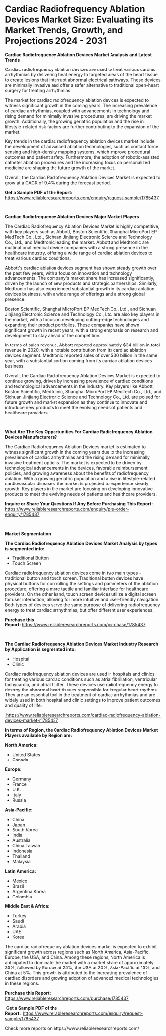 <p><h1>Cardiac Radiofrequency Ablation Devices Market Size: Evaluating its Market Trends, Growth, and Projections 2024 - 2031</h1></p><p><strong>Cardiac Radiofrequency Ablation Devices Market Analysis and Latest Trends</strong></p>
<p><p>Cardiac radiofrequency ablation devices are used to treat various cardiac arrhythmias by delivering heat energy to targeted areas of the heart tissue to create lesions that interrupt abnormal electrical pathways. These devices are minimally invasive and offer a safer alternative to traditional open-heart surgery for treating arrhythmias.</p><p>The market for cardiac radiofrequency ablation devices is expected to witness significant growth in the coming years. The increasing prevalence of cardiac arrhythmias, coupled with advancements in technology and rising demand for minimally invasive procedures, are driving the market growth. Additionally, the growing geriatric population and the rise in lifestyle-related risk factors are further contributing to the expansion of the market.</p><p>Key trends in the cardiac radiofrequency ablation devices market include the development of advanced ablation technologies, such as contact force sensing and high-density mapping systems, which improve procedural outcomes and patient safety. Furthermore, the adoption of robotic-assisted catheter ablation procedures and the increasing focus on personalized medicine are shaping the future growth of the market.</p><p>Overall, the Cardiac Radiofrequency Ablation Devices Market is expected to grow at a CAGR of 9.4% during the forecast period.</p></p>
<p><strong>Get a Sample PDF of the Report:&nbsp;</strong> <a href="https://www.reliableresearchreports.com/enquiry/request-sample/1785437">https://www.reliableresearchreports.com/enquiry/request-sample/1785437</a></p>
<p>&nbsp;</p>
<p><strong>Cardiac Radiofrequency Ablation Devices Major Market Players</strong></p>
<p><p>The Cardiac Radiofrequency Ablation Devices Market is highly competitive, with key players such as Abbott, Boston Scientific, Shanghai MicroPort EP MedTech Co., Ltd., Sichuan Jinjiang Electronic Science and Technology Co., Ltd., and Medtronic leading the market. Abbott and Medtronic are multinational medical device companies with a strong presence in the healthcare industry, offering a wide range of cardiac ablation devices to treat various cardiac conditions.</p><p>Abbott's cardiac ablation devices segment has shown steady growth over the past few years, with a focus on innovation and technology advancements. The company's market share has increased significantly, driven by the launch of new products and strategic partnerships. Similarly, Medtronic has also experienced substantial growth in its cardiac ablation devices business, with a wide range of offerings and a strong global presence.</p><p>Boston Scientific, Shanghai MicroPort EP MedTech Co., Ltd., and Sichuan Jinjiang Electronic Science and Technology Co., Ltd. are also key players in the market, with a focus on developing cutting-edge technologies and expanding their product portfolios. These companies have shown significant growth in recent years, with a strong emphasis on research and development to stay ahead of the competition.</p><p>In terms of sales revenue, Abbott reported approximately $34 billion in total revenue in 2020, with a notable contribution from its cardiac ablation devices segment. Medtronic reported sales of over $30 billion in the same year, with a substantial portion coming from its cardiac ablation devices business.</p><p>Overall, the Cardiac Radiofrequency Ablation Devices Market is expected to continue growing, driven by increasing prevalence of cardiac conditions and technological advancements in the industry. Key players like Abbott, Boston Scientific, Medtronic, Shanghai MicroPort EP MedTech Co., Ltd., and Sichuan Jinjiang Electronic Science and Technology Co., Ltd. are poised for future growth and market expansion as they continue to innovate and introduce new products to meet the evolving needs of patients and healthcare providers.</p></p>
<p>&nbsp;</p>
<p><strong>What Are The Key Opportunities For Cardiac Radiofrequency Ablation Devices Manufacturers?</strong></p>
<p><p>The Cardiac Radiofrequency Ablation Devices market is estimated to witness significant growth in the coming years due to the increasing prevalence of cardiac arrhythmias and the rising demand for minimally invasive treatment options. The market is expected to be driven by technological advancements in the devices, favorable reimbursement policies, and growing awareness about the benefits of radiofrequency ablation. With a growing geriatric population and a rise in lifestyle-related cardiovascular diseases, the market is projected to experience steady growth. Key players in the market are focusing on developing innovative products to meet the evolving needs of patients and healthcare providers.</p></p>
<p><strong>Inquire or Share Your Questions If Any Before Purchasing This Report:</strong> <a href="https://www.reliableresearchreports.com/enquiry/pre-order-enquiry/1785437">https://www.reliableresearchreports.com/enquiry/pre-order-enquiry/1785437</a></p>
<p>&nbsp;</p>
<p><strong>Market Segmentation</strong></p>
<p><strong>The Cardiac Radiofrequency Ablation Devices Market Analysis by types is segmented into:</strong></p>
<p><ul><li>Traditional Button</li><li>Touch Screen</li></ul></p>
<p><p>Cardiac radiofrequency ablation devices come in two main types - traditional button and touch screen. Traditional button devices have physical buttons for controlling the settings and parameters of the ablation procedure, offering a more tactile and familiar interface for healthcare providers. On the other hand, touch screen devices utilize a digital screen for user interaction, allowing for more intuitive and user-friendly navigation. Both types of devices serve the same purpose of delivering radiofrequency energy to treat cardiac arrhythmias, but offer different user experiences.</p></p>
<p><strong>Purchase this Report:&nbsp;</strong><a href="https://www.reliableresearchreports.com/purchase/1785437">https://www.reliableresearchreports.com/purchase/1785437</a></p>
<p>&nbsp;</p>
<p><strong>The Cardiac Radiofrequency Ablation Devices Market Industry Research by Application is segmented into:</strong></p>
<p><ul><li>Hospital</li><li>Clinic</li></ul></p>
<p><p>Cardiac radiofrequency ablation devices are used in hospitals and clinics for treating various cardiac conditions such as atrial fibrillation, ventricular tachycardia, and atrial flutter. These devices use radiofrequency energy to destroy the abnormal heart tissues responsible for irregular heart rhythms. They are an essential tool in the treatment of cardiac arrhythmias and are widely used in both hospital and clinic settings to improve patient outcomes and quality of life.</p></p>
<p><a href="https://www.reliableresearchreports.com/cardiac-radiofrequency-ablation-devices-market-r1785437">&nbsp;https://www.reliableresearchreports.com/cardiac-radiofrequency-ablation-devices-market-r1785437</a></p>
<p><strong>In terms of Region, the Cardiac Radiofrequency Ablation Devices Market Players available by Region are:</strong></p>
<p>
    <p> <strong> North America: </strong>
        <ul>
            <li>United States</li>
            <li>Canada</li>
        </ul>
        </p> 
    <p> <strong> Europe: </strong>
        <ul>
            <li>Germany</li>
            <li>France</li>
            <li>U.K.</li>
            <li>Italy</li>
            <li>Russia</li>
        </ul>
        </p> 
    <p> <strong> Asia-Pacific: </strong>
        <ul>
            <li>China</li>
            <li>Japan</li>
            <li>South Korea</li>
            <li>India</li>
            <li>Australia</li>
            <li>China Taiwan</li>
            <li>Indonesia</li>
            <li>Thailand</li>
            <li>Malaysia</li>
        </ul>
        </p> 
    <p> <strong> Latin America: </strong>
        <ul>
            <li>Mexico</li>
            <li>Brazil</li>
            <li>Argentina Korea</li>
            <li>Colombia</li>
        </ul>
        </p> 
    <p> <strong> Middle East & Africa: </strong>
        <ul>
            <li>Turkey</li>
            <li>Saudi</li>
            <li>Arabia</li>
            <li>UAE</li>
            <li>Korea</li>
        </ul>
    </p>
    </p>
<p><p>The cardiac radiofrequency ablation devices market is expected to exhibit significant growth across regions such as North America, Asia-Pacific, Europe, the USA, and China. Among these regions, North America is anticipated to dominate the market with a market share of approximately 35%, followed by Europe at 25%, the USA at 20%, Asia-Pacific at 15%, and China at 5%. This growth is attributed to the increasing prevalence of cardiac disorders and growing adoption of advanced medical technologies in these regions.</p></p>
<p><strong>Purchase this Report: </strong><a href="https://www.reliableresearchreports.com/purchase/1785437">https://www.reliableresearchreports.com/purchase/1785437</a></p>
<p>&nbsp;<strong>Get a Sample PDF of the Report:&nbsp;&nbsp;</strong><a href="https://www.reliableresearchreports.com/enquiry/request-sample/1785437">https://www.reliableresearchreports.com/enquiry/request-sample/1785437</a></p>
<p><strong></strong></p>
<p>Check more reports on https://www.reliableresearchreports.com/</p>